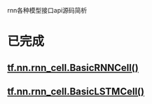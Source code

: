 rnn各种模型接口api源码简析

# 已完成

## [tf.nn.rnn_cell.BasicRNNCell()](https://github.com/adowu/ado-tensorflow-models/blob/master/03_AllRNN/basic_rnn_demo.py)

## [tf.nn.rnn_cell.BasicLSTMCell()](https://github.com/adowu/ado-tensorflow-models/blob/master/03_AllRNN/basic_lstm_demo.py)